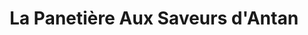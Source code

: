 ---
title: "La Panetière Aux Saveurs d'Antan"
url: /bidart/la-panetiere-aux-saveurs-dantan/
shop: boulangerie
---